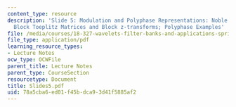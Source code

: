 ```yaml
---
content_type: resource
description: 'Slide 5: Modulation and Polyphase Representations: Noble Identities;
  Block Toeplitz Matrices and Block z-transforms; Polyphase Examples'
file: /media/courses/18-327-wavelets-filter-banks-and-applications-spring-2003/78a5cba6ed01f45bdca93d41f5885af2_Slides5.pdf
file_type: application/pdf
learning_resource_types:
- Lecture Notes
ocw_type: OCWFile
parent_title: Lecture Notes
parent_type: CourseSection
resourcetype: Document
title: Slides5.pdf
uid: 78a5cba6-ed01-f45b-dca9-3d41f5885af2
---
```

